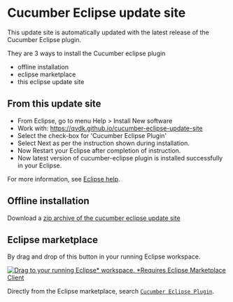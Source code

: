 # Cucumber Eclipse update site

This update site is automatically updated with the latest release of the Cucumber Eclipse plugin.

They are 3 ways to install the Cucumber eclipse plugin

 * offline installation
 * eclipse marketplace
 * this eclipse update site

## From this update site

 * From Eclipse, go to menu Help > Install New software
 * Work with: https://qvdk.github.io/cucumber-eclipse-update-site
 * Select the check-box for 'Cucumber Eclipse Plugin'
 * Select Next as per the instruction shown during installation.
 * Now Restart your Eclipse after completion of instruction.
 * Now latest version of cucumber-eclipse plugin is installed successfully in your Eclipse.

For more information, see [Eclipse help](https://help.eclipse.org/kepler/index.jsp?topic=/org.eclipse.platform.doc.user/tasks/tasks-124.htm
).

## Offline installation

Download a [zip archive of the cucumber eclipse update site](https://github.com/qvdk/cucumber-eclipse/releases)

## Eclipse marketplace

By drag and drop of this button in your running Eclipse workspace.

 [![Drag to your running Eclipse* workspace. *Requires Eclipse Marketplace Client](https://marketplace.eclipse.org/sites/all/themes/solstice/public/images/marketplace/btn-install.png)](http://marketplace.eclipse.org/marketplace-client-intro?mpc_install=3759385 "Drag to your running Eclipse* workspace. *Requires Eclipse Marketplace Client")

Directly from the Eclipse marketplace, search [`Cucumber Eclipse Plugin`](https://marketplace.eclipse.org/content/cucumber-eclipse-plugin).
